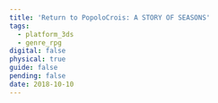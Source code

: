 ```yaml
---
title: 'Return to PopoloCrois: A STORY OF SEASONS'
tags:
  - platform_3ds
  - genre_rpg
digital: false
physical: true
guide: false
pending: false
date: 2018-10-10
---
```

